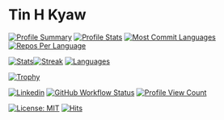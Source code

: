 # Tin H Kyaw

[![Profile Summary](https://github-profile-summary-cards.vercel.app/api/cards/profile-details?username=tinhkyaw&theme=solarized_dark)](https://github.com/tinhkyaw)
[![Profile Stats](https://github-profile-summary-cards.vercel.app/api/cards/stats?username=tinhkyaw&theme=solarized_dark)](https://github.com/tinhkyaw) [![Most Commit Languages](https://github-profile-summary-cards.vercel.app/api/cards/most-commit-language?username=tinhkyaw&theme=solarized_dark)](https://github.com/tinhkyaw) [![Repos Per Language](https://github-profile-summary-cards.vercel.app/api/cards/repos-per-language?username=tinhkyaw&theme=solarized_dark)](https://github.com/tinhkyaw)

[![Stats](https://github-readme-stats.vercel.app/api?username=tinhkyaw&show_icons=true&theme=solarized-dark&hide_border=true)](https://github.com/tinhkyaw)[![Streak](https://github-readme-streak-stats.herokuapp.com/?user=tinhkyaw&theme=solarized-dark&hide_border=true)](https://github.com/tinhkyaw)
[![Languages](https://github-readme-stats.vercel.app/api/top-langs/?username=tinhkyaw&layout=compact&theme=solarized-dark&hide_border=true)](https://github.com/tinhkyaw)

[![Trophy](https://github-profile-trophy.vercel.app/?username=tinhkyaw&theme=gruvbox&no-frame=true)](https://github.com/tinhkyaw/tinhkyaw)

[![Linkedin](https://img.shields.io/badge/tinhkyaw-0077B5?style=for-the-badge&logo=linkedin&link=https://www.linkedin.com/in/tinhkyaw/)](https://www.linkedin.com/in/tinhkyaw/) [![GitHub Workflow Status](https://img.shields.io/github/workflow/status/tinhkyaw/tinhkyaw/pages%20build%20and%20deployment?logo=github&style=for-the-badge)](https://github.com/tinhkyaw) [![Profile View Count](https://komarev.com/ghpvc/?username=tinhkyaw&style=for-the-badge)](https://github.com/tinhkyaw)

[![License: MIT](https://img.shields.io/badge/License-MIT-blue.svg)](https://opensource.org/licenses/MIT) [![Hits](https://hits.seeyoufarm.com/api/count/incr/badge.svg?url=https%3A%2F%2Fgithub.com%2Ftinhkyaw%2Ftinhkyaw&count_bg=%2379C83D&title_bg=%23555555&icon=github.svg&icon_color=%23E7E7E7&title=hits&edge_flat=false)](https://github.com/tinhkyaw)
